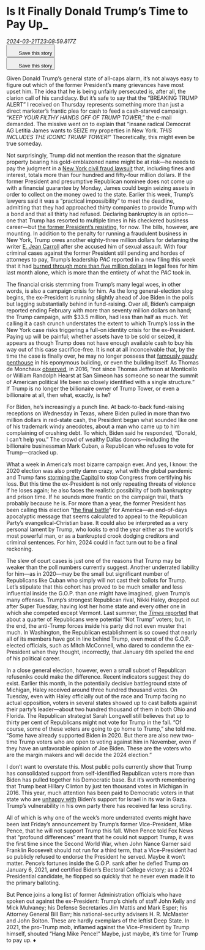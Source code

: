 # Is It Finally Donald Trump’s Time to Pay Up_

<div><i>2024-03-21T23:08:59.817Z</i></div><div><img alt="" src="https://media.newyorker.com/photos/65fc954f6deb86ab27bb472a/16:9/w_1280,c_limit/Glasser-Trump-Money-Probs.jpg" /></div><article><div></div><div><div><div><div><button id="bookmark"><span><svg fill="none" height="24" viewBox="0 0 24 24" width="24" xmlns="http://www.w3.org/2000/svg"><title>Save this story</title><path d="M20 23.9508L12.5 19.7312L5 23.9508V2.95081H14V3.93211H6V22.1845L12.5 18.5536L19 22.1845V8.83866H20V23.9508Z"></path><path d="M23 3H20V0H19V3H16V4H19V7H20V4H23V3Z"></path></svg></span><span>Save this story</span></button></div><div><button id="bookmark"><span><svg fill="none" height="24" viewBox="0 0 24 24" width="24" xmlns="http://www.w3.org/2000/svg"><title>Save this story</title><path d="M20 23.9508L12.5 19.7312L5 23.9508V2.95081H14V3.93211H6V22.1845L12.5 18.5536L19 22.1845V8.83866H20V23.9508Z"></path><path d="M23 3H20V0H19V3H16V4H19V7H20V4H23V3Z"></path></svg></span><span>Save this story</span></button></div></div></div><div><div><div><div><div><div><div><p>Given Donald Trump’s general state of all-caps alarm, it’s not always easy to figure out which of the former President’s many grievances have most upset him. The idea that he is being unfairly persecuted is, after all, the clarion call of his candidacy. But it’s safe to say that the “BREAKING TRUMP ALERT” I received on Thursday represents something more than just a direct marketer’s frantic plea for cash to feed a cash-starved campaign. “<em>KEEP YOUR FILTHY HANDS OFF OF TRUMP TOWER</em>,” the e-mail demanded. The missive went on to explain that “insane radical Democrat AG Letitia James wants to SEIZE my properties in New York. <em>THIS INCLUDES THE ICONIC TRUMP TOWER!</em>” Theoretically, this might even be true someday.</p><p>Not surprisingly, Trump did not mention the reason that the signature property bearing his gold-emblazoned name might be at risk—he needs to pay the judgment in a <a href="https://www.newyorker.com/news/our-columnists/a-financial-reckoning-for-donald-trump">New York civil fraud lawsuit</a> that, including fines and interest, totals more than four hundred and fifty-four million dollars. If the former President and presumptive Republican nominee does not come up with a financial guarantee by Monday, James could begin seizing assets in order to collect on the money owed to the state. Earlier this week, Trump’s lawyers said it was a “practical impossibility” to meet the deadline, admitting that they had approached thirty companies to provide Trump with a bond and that all thirty had refused. Declaring bankruptcy is an option—one that Trump has resorted to multiple times in his checkered business career—but <a href="https://www.washingtonpost.com/politics/2024/03/20/trump-bond-bankruptcy/">the former President’s resisting</a>, for now. The bills, however, are mounting. In addition to the penalty for running a fraudulent business in New York, Trump owes another eighty-three million dollars for defaming the writer <a href="https://www.newyorker.com/news/daily-comment/e-jean-carroll-discusses-trumps-comeuppance">E. Jean Carroll</a> after she accused him of sexual assault. With four criminal cases against the former President still pending and hordes of attorneys to pay, Trump’s leadership <em>PAC</em> reported in a new filing this week that it had <a href="https://www.cnn.com/2024/03/20/politics/legal-bills-trump/index.html">burned through more than five million dollars</a> in legal fees for him last month alone, which is more than the entirety of what the <em>PAC</em> took in.</p><p>The financial crisis stemming from Trump’s many legal woes, in other words, is also a campaign crisis for him. As the long general-election slog begins, the ex-President is running slightly ahead of Joe Biden in the polls but lagging substantially behind in fund-raising. Over all, Biden’s campaign reported ending February with more than seventy million dollars on hand; the Trump campaign, with $33.5 million, had less than half as much. Yet calling it a cash crunch understates the extent to which Trump’s loss in the New York case risks triggering a full-on identity crisis for the ex-President. Paying up will be painful; whether assets have to be sold or seized, it appears as though Trump does not have enough available cash to buy his way out of this case sacrifice-free. It is not at all inconceivable that, by the time the case is finally over, he may no longer possess that <a href="https://www.travelandleisure.com/culture-design/architecture-design/trump-tower-donald-trump-penthouse" rel="noopener" target="_blank">famously gaudy penthouse</a> in his eponymous building, or even the building itself. As Thomas de Monchaux <a href="https://www.newyorker.com/culture/cultural-comment/seeing-trump-in-trump-tower">observed</a>, in 2016, “not since Thomas Jefferson at Monticello or William Randolph Hearst at San Simeon has someone so near the summit of American political life been so closely identified with a single structure.” If Trump is no longer the billionaire owner of Trump Tower, or even a billionaire at all, then what, exactly, is he?</p><p>For Biden, he’s increasingly a punch line. At back-to-back fund-raising receptions on Wednesday in Texas, where Biden pulled in more than two million dollars in red-state cash, the President began what sounded like one of his trademark windy anecdotes, about a man who came up to him complaining of crushing debt. To which, Biden said he responded, “Donald, I can’t help you.” The crowd of wealthy Dallas donors—including the billionaire businessman Mark Cuban, a Republican who refuses to vote for Trump—cracked up.</p><p>What a week in America’s most bizarre campaign ever. And yes, I know: the 2020 election was also pretty damn crazy, what with the global pandemic and Trump fans <a href="https://www.newyorker.com/magazine/2021/01/25/among-the-insurrectionists">storming the Capitol</a> to stop Congress from certifying his loss. But this time the ex-President is not only repeating threats of violence if he loses again; he also faces the realistic possibility of both bankruptcy and prison time. If he sounds more frantic on the campaign trail, that’s probably because he is. For more than a year, the former President has been calling this election “<a href="https://www.newyorker.com/news/letter-from-bidens-washington/2024-trump-is-even-scarier-than-2020-trump">the final battle</a>” for America—an end-of-days apocalyptic message that seems calculated to appeal to the Republican Party’s evangelical-Christian base. It could also be interpreted as a very personal lament by Trump, who looks to end the year either as the world’s most powerful man, or as a bankrupted crook dodging creditors and criminal sentences. For him, 2024 could in fact turn out to be a final reckoning.</p><div></div><p>The slew of court cases is just one of the reasons that Trump may be weaker than the poll numbers currently suggest. Another underrated liability for him—as in 2020—may be the small but significant number of Republicans like Cuban who simply will not cast their ballots for Trump. Let’s stipulate that this cohort has proved to be much smaller and less influential inside the G.O.P. than one might have imagined, given Trump’s many offenses. Trump’s strongest Republican rival, Nikki Haley, dropped out after Super Tuesday, having lost her home state and every other one in which she competed except Vermont. Last summer, the <a href="https://www.nytimes.com/2024/03/07/upshot/nikki-haley-biden-2024.html"><em>Times</em> reported</a> that about a quarter of Republicans were potential “Not Trump” voters; but, in the end, the anti-Trump forces inside his party did not even muster that much. In Washington, the Republican establishment is so cowed that nearly all of its members have got in line behind Trump, even most of the G.O.P. elected officials, such as Mitch McConnell, who dared to condemn the ex-President when they thought, incorrectly, that January 6th spelled the end of his political career.</p><div><div><div></div><div></div></div></div><p>In a close general election, however, even a small subset of Republican refuseniks could make the difference. Recent indicators suggest they do exist. Earlier this month, in the potentially decisive battleground state of Michigan, Haley received around three hundred thousand votes. On Tuesday, even with Haley officially out of the race and Trump facing no actual opposition, voters in several states showed up to cast ballots against their party’s leader—about two hundred thousand of them in both Ohio and Florida. The Republican strategist Sarah Longwell still believes that up to thirty per cent of Republicans might not vote for Trump in the fall. “Of course, some of these voters are going to go home to Trump,” she told me. “Some have already supported Biden in 2020. But there are also new two-time Trump voters who are open to voting against him in November, even if they have an unfavorable opinion of Joe Biden. These are the voters who are the margin makers and will decide the 2024 election.”</p><p>I don’t want to overstate this. Most public polls currently show that Trump has consolidated support from self-identified Republican voters more than Biden has pulled together his Democratic base. But it’s worth remembering that Trump beat Hillary Clinton by just ten thousand votes in Michigan in 2016. This year, much attention has been paid to Democratic voters in that state who are <a href="https://www.newyorker.com/news/our-columnists/michigans-uncommitted-democrats-send-a-message-to-biden">unhappy with</a> Biden’s support for Israel in its war in Gaza. Trump’s vulnerability in his own party there has received far less scrutiny.</p><p>All of which is why one of the week’s more underrated events might have been last Friday’s announcement by Trump’s former Vice-President, Mike Pence, that he will not support Trump this fall. When Pence told Fox News that “profound differences” meant that he could not support Trump, it was the first time since the Second World War, when John Nance Garner said Franklin Roosevelt should not run for a third term, that a Vice-President had so publicly refused to endorse the President he served. Maybe it won’t matter. Pence’s fortunes inside the G.O.P. sank after he defied Trump on January 6, 2021, and certified Biden’s Electoral College victory; as a 2024 Presidential candidate, he flopped so quickly that he never even made it to the primary balloting.</p><p>But Pence joins a long list of former Administration officials who have spoken out against the ex-President: Trump’s chiefs of staff John Kelly and Mick Mulvaney; his Defense Secretaries Jim Mattis and Mark Esper; his Attorney General Bill Barr; his national-security advisers H. R. McMaster and John Bolton. These are hardly exemplars of the leftist Deep State. In 2021, the pro-Trump mob, inflamed against the Vice-President by Trump himself, shouted “Hang Mike Pence!” Maybe, just maybe, it’s time for Trump to pay up. ♦</p></div></div></div><div><aside style="height: auto;"><div><div><div><div><div><div><div><div></div></div><div><div></div><div></div></div></div><div></div></div></div><div></div><div><div><div><div><div></div></div><div><div></div><div></div></div></div><div></div></div></div></div></div><div></div></div></aside></div></div></div><div><div><div><div><div><aside><div><div></div><div></div></div></aside></div></div></div></div></div></div></div><div><div><div><div><div></div></div></div></div></div></div></article>
